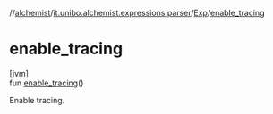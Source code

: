 //[alchemist](../../../index.md)/[it.unibo.alchemist.expressions.parser](../index.md)/[Exp](index.md)/[enable_tracing](enable_tracing.md)

# enable_tracing

[jvm]\
fun [enable_tracing](enable_tracing.md)()

Enable tracing.
